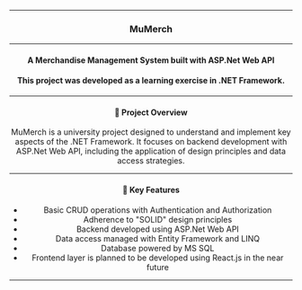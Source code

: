 <hr>
<h3 align="center">MuMerch</h3>
<hr>

<h4 align="center">A Merchandise Management System built with ASP.Net Web API</h4>
<h4 align="center">This project was developed as a learning exercise in .NET Framework.</h4>

<hr>

<h4 align="center">🚀 Project Overview</h4>
<p align="center">
MuMerch is a university project designed to understand and implement key aspects of the .NET Framework. It focuses on backend development with ASP.Net Web API, including the application of design principles and data access strategies.
</p>

<hr>

<h4 align="center">🔧 Key Features</h4>
<ul>
    <li align="center">Basic CRUD operations with Authentication and Authorization</li>
    <li align="center">Adherence to "SOLID" design principles</li>
    <li align="center">Backend developed using ASP.Net Web API</li>
    <li align="center">Data access managed with Entity Framework and LINQ</li>
    <li align="center">Database powered by MS SQL</li>
    <li align="center">Frontend layer is planned to be developed using React.js in the near future</li>
</ul>

<hr>
